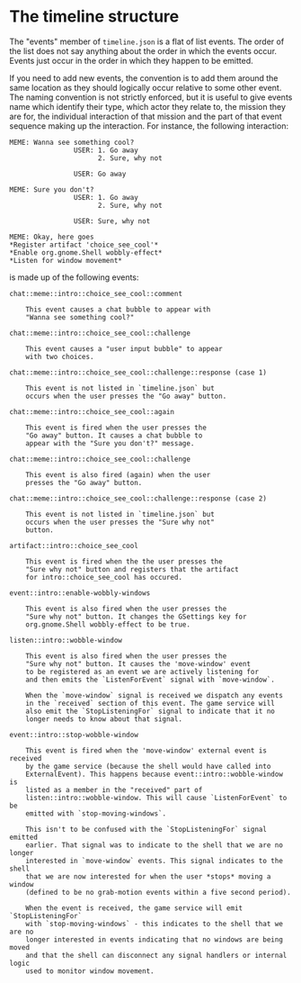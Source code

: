 The timeline structure
======================

The "events" member of `timeline.json` is a flat of list events. The order of the list
does not say anything about the order in which the events occur. Events just occur
in the order in which they happen to be emitted.

If you need to add new events, the convention is to add them around the same location
as they should logically occur relative to some other event. The naming convention
is not strictly enforced, but it is useful to give events name which identify
their type, which actor they relate to, the mission they are for, the individual
interaction of that mission and the part of that event sequence making up the
interaction. For instance, the following interaction:

    MEME: Wanna see something cool?
                    USER: 1. Go away
                          2. Sure, why not
                    
                    USER: Go away
    
    MEME: Sure you don't?
                    USER: 1. Go away
                          2. Sure, why not

                    USER: Sure, why not

    MEME: Okay, here goes
    *Register artifact 'choice_see_cool'*
    *Enable org.gnome.Shell wobbly-effect*
    *Listen for window movement*

is made up of the following events:

    chat::meme::intro::choice_see_cool::comment
    
        This event causes a chat bubble to appear with
        "Wanna see something cool?"
    
    chat::meme::intro::choice_see_cool::challenge
    
        This event causes a "user input bubble" to appear
        with two choices.
    
    chat::meme::intro::choice_see_cool::challenge::response (case 1)

        This event is not listed in `timeline.json` but
        occurs when the user presses the "Go away" button.
    
    chat::meme::intro::choice_see_cool::again

        This event is fired when the user presses the
        "Go away" button. It causes a chat bubble to
        appear with the "Sure you don't?" message.

    chat::meme::intro::choice_see_cool::challenge
    
        This event is also fired (again) when the user
        presses the "Go away" button.

    chat::meme::intro::choice_see_cool::challenge::response (case 2)

        This event is not listed in `timeline.json` but
        occurs when the user presses the "Sure why not"
        button.

    artifact::intro::choice_see_cool

        This event is fired when the the user presses the
        "Sure why not" button and registers that the artifact
        for intro::choice_see_cool has occured.

    event::intro::enable-wobbly-windows

        This event is also fired when the user presses the
        "Sure why not" button. It changes the GSettings key for
        org.gnome.Shell wobbly-effect to be true.

    listen::intro::wobble-window

        This event is also fired when the user presses the
        "Sure why not" button. It causes the 'move-window' event
        to be registered as an event we are actively listening for
        and then emits the `ListenForEvent` signal with `move-window`.

        When the `move-window` signal is received we dispatch any events
        in the `received` section of this event. The game service will
        also emit the `StopListeningFor` signal to indicate that it no
        longer needs to know about that signal.

    event::intro::stop-wobble-window

        This event is fired when the 'move-window' external event is received
        by the game service (because the shell would have called into
        ExternalEvent). This happens because event::intro::wobble-window is
        listed as a member in the "received" part of
        listen::intro::wobble-window. This will cause `ListenForEvent` to be
        emitted with `stop-moving-windows`.

        This isn't to be confused with the `StopListeningFor` signal emitted
        earlier. That signal was to indicate to the shell that we are no longer
        interested in `move-window` events. This signal indicates to the shell
        that we are now interested for when the user *stops* moving a window
        (defined to be no grab-motion events within a five second period).

        When the event is received, the game service will emit `StopListeningFor`
        with `stop-moving-windows` - this indicates to the shell that we are no
        longer interested in events indicating that no windows are being moved
        and that the shell can disconnect any signal handlers or internal logic
        used to monitor window movement.
